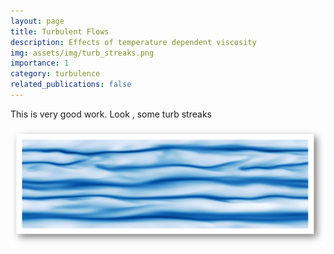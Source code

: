 ```yaml
---
layout: page
title: Turbulent Flows
description: Effects of temperature dependent viscosity 
img: assets/img/turb_streaks.png
importance: 1
category: turbulence
related_publications: false
---
```


This is very good work. Look , some turb streaks

![turbulent_streaks](/assets/img/turb_streaks.png)


